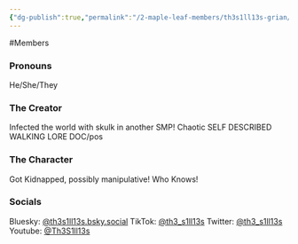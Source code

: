 ```yaml
---
{"dg-publish":true,"permalink":"/2-maple-leaf-members/th3s1ll13s-grian/","created":"2024-12-10T21:35:44.783-05:00"}
---
```


#Members 
### Pronouns 
He/She/They
### The Creator
Infected the world with skulk in another SMP! Chaotic
SELF DESCRIBED WALKING LORE DOC/pos
### The Character
Got Kidnapped, possibly manipulative! Who Knows!
### Socials
Bluesky: [@th3s1ll13s.bsky.social](https://bsky.app/profile/th3s1ll13s.bsky.social)
TikTok: [@th3_s1ll13s](https://www.tiktok.com/@th3_s1ll13s)
Twitter: [@th3_s1ll13s](https://x.com/th3_s1ll13s)
Youtube: [@Th3S1ll13s](https://www.youtube.com/@th3s1ll13s)

